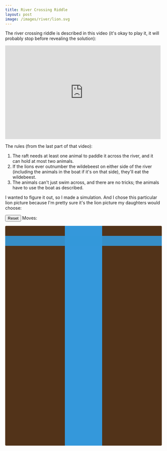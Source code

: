 ```yaml
---
title: River Crossing Riddle
layout: post
image: /images/river/lion.svg
---
```


The river crossing riddle is described in this video (it's okay to play it, it will probably stop before revealing the solution):


<iframe width="500" height="300" src="https://www.youtube.com/embed/ADR7dUoVh_c?start=6&end=60" frameborder="0" allowfullscreen></iframe>

The rules (from the last part of that video):

1. The raft needs at least one animal to paddle it across the river, and it can hold at most two animals.
2. If the lions ever outnumber the wildebeest on either side of the river (including the animals in the boat if it's on that side), they'll eat the wildebeest.
3. The animals can't just swim across, and there are no tricks; the animals have to use the boat as described.

I wanted to figure it out, so I made a simulation.  And I chose this particular lion picture because I'm pretty sure it's the lion picture my daughters would choose:

<style>
.game {
  display: flex;
  width: 100%;
  justify-content: center;
  align-items: stretch;
  min-height: 1rem;
  border-radius: 3px;
  overflow: hidden;
  position: relative;
}
.game > div {
  padding: 1rem;
}
.ground {
  background-color: rgb(82, 51, 25);
  width: 10rem;
}
.water {
  background-color: #3498db;
  flex-grow: 2;
  position: relative;
}
.lion {
  width: 10rem;
  height: 7rem;
  background-image: url(/images/river/lion.svg);
  background-repeat: no-repeat;
  transition: left 0.5s, top 0.5s;
}
.boat {
  width: 10rem;
  height: 5rem;
  background-position: bottom right;
  background-image: url(/images/river/boat.svg);
  background-repeat: no-repeat;
  background-size: cover;
  transition: left 0.5s, top 0.5s;
  display: flex;
  flex-wrap: nowrap;
  position: absolute;
  top: 10rem;
}
.boat.left {
  left: 0;
}
.boat.right {
  right: 0;
}
.beast {
  width: 10rem;
  height: 7rem;
  background-image: url(/images/river/antelope.png);
  background-repeat: no-repeat;
  background-size: contain;
  transition: left 0.5s, top 0.5s;
}
.boat .thing {
  width: 5rem;
  height: 3.5rem;
}
.game .banner {
  position: absolute;
  top: 2rem;
  left: 0;
  text-align: center;
  width: 100%;
  background-color: rgba(52, 152, 219, 0.9);
  color: white;
  font-size: 2rem;
  font-weight: bold;
}
.game .banner.lose {
  background-color: rgba(231, 76, 60, 0.95);
}
</style>

<button id="reset-btn">Reset</button> Moves: <span id="move-counter"></span>

<div class="game">
  <div class="left ground">
    <div class="lion thing"></div>
    <div class="beast thing"></div>
    <div class="lion thing"></div>
    <div class="beast thing"></div>
    <div class="lion thing"></div>
    <div class="beast thing"></div>
  </div>
  <div class="water">
    <div class="boat left"></div>
  </div>
  <div class="right ground"></div>
  <div class="banner"></div>
</div>

<div id="move-script"></div>

<script>
$(function() {
  var boat_side = 'left';
  var boat = $('.boat');
  var lside = $('.left.ground');
  var rside = $('.right.ground');
  var playing = true;
  var won = false;
  var banner = $('.banner');
  var moves = [];

  function reset() {
    playing = true;
    var things = $('.lion, .beast');
    things.clone().appendTo(lside);
    things.remove();
    boat.addClass('left').removeClass('right');
    banner.removeClass('lose').hide();
    moves.length = 0;
    $('#move-counter').text(moves.length);
    $('#move-script').text();
  }

  $('#reset-btn').click(function() {
    reset();
  })

  $(document).on('click', '.lion, .beast', function(ev) {
    clickedPlayer($(ev.target));
  });
  $('.boat').click(function(ev) {
    if (!playing) {
      return;
    }
    if ($(ev.target).hasClass('thing')) {
      // actually clicked inside the boat
      clickedPlayer($(ev.target));
      return false;
    } else {
      // clicked boat
      if (boat.children().length === 0) {
        // no one to drive
        return
      }
      if (boat.hasClass('left')) {
        boat.removeClass('left').addClass('right');
        recordMove('row across the river');
      } else {
        boat.removeClass('right').addClass('left');
        recordMove('float back');
      }
      checkForWinLoss();
    }
  });
  function recordMove(move) {
    if (moves.length === 0) {
      $('#move-script').text('You ');
    } else {
    }
    moves.push(move);
    $('#move-counter').text(moves.length);
    $('#move-script').append($('<span>').text(move + ', '));
  }

  function clickedPlayer(elem) {
    if (!playing) {
      return;
    }
    var animal = elem.hasClass('lion') ? 'lion' : 'beast';
    if (elem.parent().hasClass('boat')) {
      // on the boat
      var num_same = $('.boat .' + animal).length;
      removeFromBoat(elem);

      var article = 'a';
      if (num_same === 1) {
        article = 'the';
      }
      recordMove(['let', article, animal, 'off'].join(' '));
    } else {
      addToBoat(elem);
    }
    checkForWinLoss();
  }
  function addToBoat(elem) {
    // is the boat full?
    if (boat.children().length >= 2) {
      // boat is full
      return;
    }
    // is the boat on the correct side
    var elem_side = elem.parent().hasClass('left') ? 'left' : 'right';
    if (!boat.hasClass(elem_side)) {
      // boat is on the other side
      return;
    }

    var animal = elem.hasClass('lion') ? 'lion' : 'beast';
    var num_same = $('.ground.' + elem_side + ' .' + animal).length;
    var num_on_boat = $('.boat .' + animal).length;

    boat.append(elem.clone());
    elem.remove();

    var article = 'a';
    if (num_on_boat) {
      article = 'another';
    } else if (num_same === 1) {
      article = 'the';
    }
    recordMove(['put', article, animal, 'on the boat'].join(' '));
  }
  function removeFromBoat(elem) {
    var side = boat.hasClass('left') ? lside : rside;
    side.append(elem.clone());
    elem.remove();
  }
  function checkForWinLoss() {
    var left_lions = $('.left .lion').length;
    var right_lions = 3 - left_lions;
    var left_beasts = $('.left .beast').length;
    var right_beasts = 3 - left_beasts;
    if ((left_beasts && (left_lions > left_beasts)) || (right_beasts && (right_lions > right_beasts))) {
      loseGame();
    } else if (left_lions === 0 && left_beasts === 0) {
      winGame();
    }
  }
  function loseGame() {
    playing = false;
    won = false;
    banner.addClass('lose').text('Nom, nom, nom...').show();
    $('#move-script').append(' and then let the lions feast!  Oops.');
  }
  function winGame() {
    playing = false;
    won = true;
    banner.removeClass('lose').text('You WIN!').show();
    $('#move-script').append(' and then you win!');
  }
  reset();
})
</script>